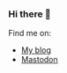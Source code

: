 ### Hi there 👋

Find me on:

- [My blog](https://rias.be)
- <a href="https://rtsn.dev/@rias" rel="me">Mastodon</a>

